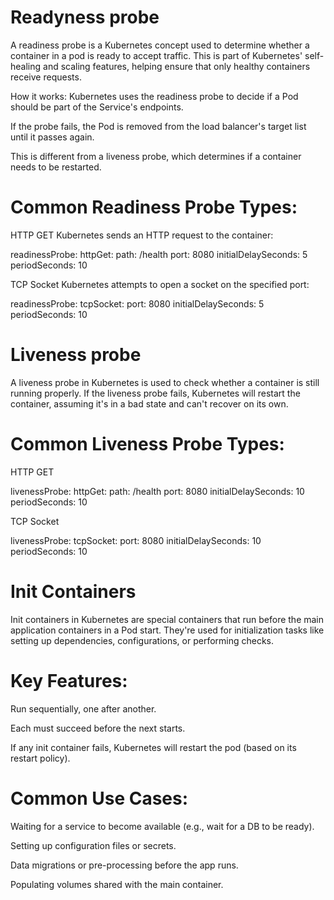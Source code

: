 # Readyness probe
A readiness probe is a Kubernetes concept used to determine whether a container in a pod is ready to accept traffic. This is part of Kubernetes' self-healing and scaling features, helping ensure that only healthy containers receive requests.

How it works:
Kubernetes uses the readiness probe to decide if a Pod should be part of the Service's endpoints.

If the probe fails, the Pod is removed from the load balancer's target list until it passes again.

This is different from a liveness probe, which determines if a container needs to be restarted.

# Common Readiness Probe Types:
HTTP GET
Kubernetes sends an HTTP request to the container:

readinessProbe:
  httpGet:
    path: /health
    port: 8080
  initialDelaySeconds: 5
  periodSeconds: 10

TCP Socket
Kubernetes attempts to open a socket on the specified port:

readinessProbe:
  tcpSocket:
    port: 8080
  initialDelaySeconds: 5
  periodSeconds: 10

# Liveness probe
  A liveness probe in Kubernetes is used to check whether a container is still running properly. If the liveness probe fails, Kubernetes will restart the container, assuming it's in a bad state and can't recover on its own.

# Common Liveness Probe Types:
HTTP GET

livenessProbe:
  httpGet:
    path: /health
    port: 8080
  initialDelaySeconds: 10
  periodSeconds: 10

TCP Socket

livenessProbe:
  tcpSocket:
    port: 8080
  initialDelaySeconds: 10
  periodSeconds: 10

# Init Containers
  Init containers in Kubernetes are special containers that run before the main application containers in a Pod start. They're used for initialization tasks like setting up dependencies, configurations, or performing checks.

# Key Features:

Run sequentially, one after another.

Each must succeed before the next starts.

If any init container fails, Kubernetes will restart the pod (based on its restart policy).

# Common Use Cases:
Waiting for a service to become available (e.g., wait for a DB to be ready).

Setting up configuration files or secrets.

Data migrations or pre-processing before the app runs.

Populating volumes shared with the main container.

